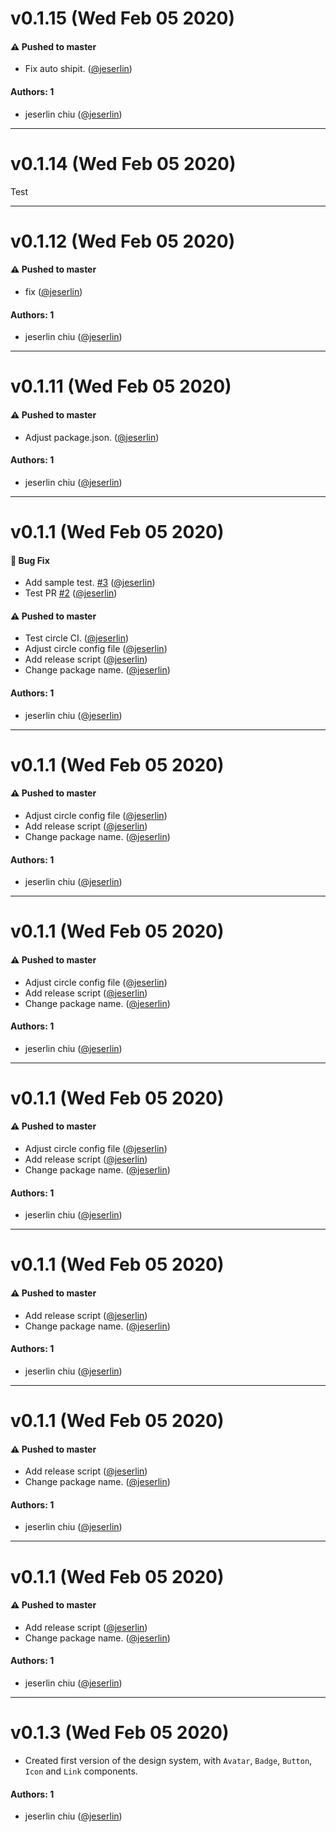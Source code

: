 # v0.1.15 (Wed Feb 05 2020)

#### ⚠️  Pushed to master

- Fix auto shipit.  ([@jeserlin](https://github.com/jeserlin))

#### Authors: 1

- jeserlin chiu ([@jeserlin](https://github.com/jeserlin))

---

# v0.1.14 (Wed Feb 05 2020)

Test

---

# v0.1.12 (Wed Feb 05 2020)

#### ⚠️ Pushed to master

- fix ([@jeserlin](https://github.com/jeserlin))

#### Authors: 1

- jeserlin chiu ([@jeserlin](https://github.com/jeserlin))

---

# v0.1.11 (Wed Feb 05 2020)

#### ⚠️ Pushed to master

- Adjust package.json. ([@jeserlin](https://github.com/jeserlin))

#### Authors: 1

- jeserlin chiu ([@jeserlin](https://github.com/jeserlin))

---

# v0.1.1 (Wed Feb 05 2020)

#### 🐛 Bug Fix

- Add sample test. [#3](https://github.com/jeserlin/learnstorybook-design-system/pull/3) ([@jeserlin](https://github.com/jeserlin))
- Test PR [#2](https://github.com/jeserlin/learnstorybook-design-system/pull/2) ([@jeserlin](https://github.com/jeserlin))

#### ⚠️ Pushed to master

- Test circle CI. ([@jeserlin](https://github.com/jeserlin))
- Adjust circle config file ([@jeserlin](https://github.com/jeserlin))
- Add release script ([@jeserlin](https://github.com/jeserlin))
- Change package name. ([@jeserlin](https://github.com/jeserlin))

#### Authors: 1

- jeserlin chiu ([@jeserlin](https://github.com/jeserlin))

---

# v0.1.1 (Wed Feb 05 2020)

#### ⚠️ Pushed to master

- Adjust circle config file ([@jeserlin](https://github.com/jeserlin))
- Add release script ([@jeserlin](https://github.com/jeserlin))
- Change package name. ([@jeserlin](https://github.com/jeserlin))

#### Authors: 1

- jeserlin chiu ([@jeserlin](https://github.com/jeserlin))

---

# v0.1.1 (Wed Feb 05 2020)

#### ⚠️ Pushed to master

- Adjust circle config file ([@jeserlin](https://github.com/jeserlin))
- Add release script ([@jeserlin](https://github.com/jeserlin))
- Change package name. ([@jeserlin](https://github.com/jeserlin))

#### Authors: 1

- jeserlin chiu ([@jeserlin](https://github.com/jeserlin))

---

# v0.1.1 (Wed Feb 05 2020)

#### ⚠️ Pushed to master

- Adjust circle config file ([@jeserlin](https://github.com/jeserlin))
- Add release script ([@jeserlin](https://github.com/jeserlin))
- Change package name. ([@jeserlin](https://github.com/jeserlin))

#### Authors: 1

- jeserlin chiu ([@jeserlin](https://github.com/jeserlin))

---

# v0.1.1 (Wed Feb 05 2020)

#### ⚠️ Pushed to master

- Add release script ([@jeserlin](https://github.com/jeserlin))
- Change package name. ([@jeserlin](https://github.com/jeserlin))

#### Authors: 1

- jeserlin chiu ([@jeserlin](https://github.com/jeserlin))

---

# v0.1.1 (Wed Feb 05 2020)

#### ⚠️ Pushed to master

- Add release script ([@jeserlin](https://github.com/jeserlin))
- Change package name. ([@jeserlin](https://github.com/jeserlin))

#### Authors: 1

- jeserlin chiu ([@jeserlin](https://github.com/jeserlin))

---

# v0.1.1 (Wed Feb 05 2020)

#### ⚠️ Pushed to master

- Add release script ([@jeserlin](https://github.com/jeserlin))
- Change package name. ([@jeserlin](https://github.com/jeserlin))

#### Authors: 1

- jeserlin chiu ([@jeserlin](https://github.com/jeserlin))

---

# v0.1.3 (Wed Feb 05 2020)

- Created first version of the design system, with `Avatar`, `Badge`, `Button`, `Icon` and `Link` components.

#### Authors: 1

- jeserlin chiu ([@jeserlin](https://github.com/jeserlin))
